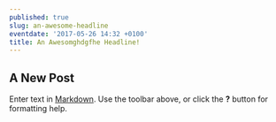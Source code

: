 ```yaml
---
published: true
slug: an-awesome-headline
eventdate: '2017-05-26 14:32 +0100'
title: An Awesomghdgfhe Headline!
---
```

## A New Post

Enter text in [Markdown](http://daringfireball.net/projects/markdown/). Use the toolbar above, or click the **?** button for formatting help.

